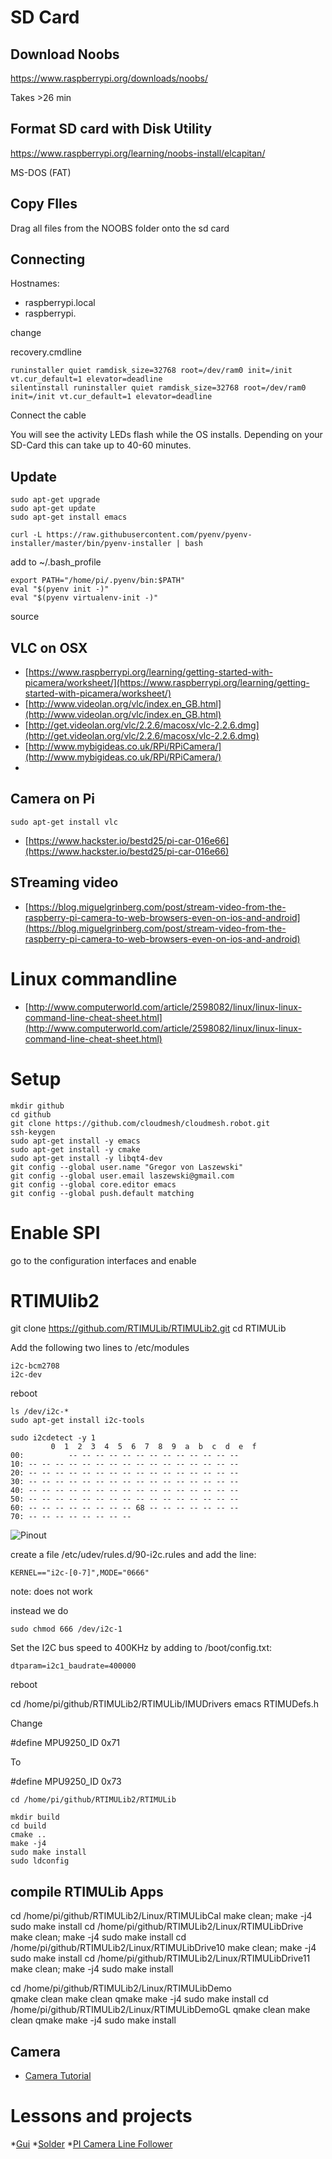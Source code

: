 # SD Card

## Download Noobs

https://www.raspberrypi.org/downloads/noobs/

Takes >26 min

## Format SD card with Disk Utility

https://www.raspberrypi.org/learning/noobs-install/elcapitan/

MS-DOS (FAT) 

## Copy FIles

Drag all files from the NOOBS folder onto the sd card


## Connecting

Hostnames:

* raspberrypi.local 
* raspberrypi.

change

recovery.cmdline



	runinstaller quiet ramdisk_size=32768 root=/dev/ram0 init=/init vt.cur_default=1 elevator=deadline
	silentinstall runinstaller quiet ramdisk_size=32768 root=/dev/ram0 init=/init vt.cur_default=1 elevator=deadline
	

Connect the cable
	
You will see the activity LEDs flash while the OS installs.  Depending on your SD-Card this can take up to 40-60 minutes.

## Update

	sudo apt-get upgrade
	sudo apt-get update
	sudo apt-get install emacs

	curl -L https://raw.githubusercontent.com/pyenv/pyenv-installer/master/bin/pyenv-installer | bash
	
add to ~/.bash_profile	
	
	export PATH="/home/pi/.pyenv/bin:$PATH"
	eval "$(pyenv init -)"
	eval "$(pyenv virtualenv-init -)"

source 


## VLC on OSX

* [https://www.raspberrypi.org/learning/getting-started-with-picamera/worksheet/](https://www.raspberrypi.org/learning/getting-started-with-picamera/worksheet/)
* [http://www.videolan.org/vlc/index.en_GB.html](http://www.videolan.org/vlc/index.en_GB.html)
* [http://get.videolan.org/vlc/2.2.6/macosx/vlc-2.2.6.dmg](http://get.videolan.org/vlc/2.2.6/macosx/vlc-2.2.6.dmg)
* [http://www.mybigideas.co.uk/RPi/RPiCamera/](http://www.mybigideas.co.uk/RPi/RPiCamera/)
* 
## Camera on Pi

	sudo apt-get install vlc

* [https://www.hackster.io/bestd25/pi-car-016e66](https://www.hackster.io/bestd25/pi-car-016e66)

## STreaming video

* [https://blog.miguelgrinberg.com/post/stream-video-from-the-raspberry-pi-camera-to-web-browsers-even-on-ios-and-android](https://blog.miguelgrinberg.com/post/stream-video-from-the-raspberry-pi-camera-to-web-browsers-even-on-ios-and-android)

# Linux commandline

* [http://www.computerworld.com/article/2598082/linux/linux-linux-command-line-cheat-sheet.html](http://www.computerworld.com/article/2598082/linux/linux-linux-command-line-cheat-sheet.html)



# Setup

	mkdir github
  	cd github
  	git clone https://github.com/cloudmesh/cloudmesh.robot.git
  	ssh-keygen
  	sudo apt-get install -y emacs
	sudo apt-get install -y cmake
	sudo apt-get install -y libqt4-dev
  	git config --global user.name "Gregor von Laszewski"
  	git config --global user.email laszewski@gmail.com
  	git config --global core.editor emacs
	git config --global push.default matching

# Enable SPI

go to the configuration interfaces and enable
   
# RTIMUlib2

  git clone https://github.com/RTIMULib/RTIMULib2.git
  cd RTIMULib

Add the following two lines to /etc/modules

	i2c-bcm2708
	i2c-dev

reboot

	ls /dev/i2c-*
	sudo apt-get install i2c-tools

	sudo i2cdetect -y 1
     	     0  1  2  3  4  5  6  7  8  9  a  b  c  d  e  f
	00:          -- -- -- -- -- -- -- -- -- -- -- -- -- 
	10: -- -- -- -- -- -- -- -- -- -- -- -- -- -- -- -- 
	20: -- -- -- -- -- -- -- -- -- -- -- -- -- -- -- -- 
	30: -- -- -- -- -- -- -- -- -- -- -- -- -- -- -- -- 
	40: -- -- -- -- -- -- -- -- -- -- -- -- -- -- -- -- 
	50: -- -- -- -- -- -- -- -- -- -- -- -- -- -- -- -- 
	60: -- -- -- -- -- -- -- -- 68 -- -- -- -- -- -- -- 
	70: -- -- -- -- -- -- -- --

![Pinout](images/rasp3.png)

create a file /etc/udev/rules.d/90-i2c.rules and add the line:

    KERNEL=="i2c-[0-7]",MODE="0666"

note: does not work

instead we do

    sudo chmod 666 /dev/i2c-1 


Set the I2C bus speed to 400KHz by adding to /boot/config.txt:

    dtparam=i2c1_baudrate=400000

reboot


   cd /home/pi/github/RTIMULib2/RTIMULib/IMUDrivers
   emacs RTIMUDefs.h

Change

#define MPU9250_ID 0x71

To

#define MPU9250_ID 0x73



	cd /home/pi/github/RTIMULib2/RTIMULib

	mkdir build
	cd build
	cmake ..
	make -j4
	sudo make install
	sudo ldconfig

## compile RTIMULib Apps

   cd /home/pi/github/RTIMULib2/Linux/RTIMULibCal
   make clean; make -j4
   sudo make install
   cd /home/pi/github/RTIMULib2/Linux/RTIMULibDrive
   make clean; make -j4
   sudo make install
   cd /home/pi/github/RTIMULib2/Linux/RTIMULibDrive10
   make clean; make -j4
   sudo make install
   cd /home/pi/github/RTIMULib2/Linux/RTIMULibDrive11
   make clean; make -j4
   sudo make install


   cd /home/pi/github/RTIMULib2/Linux/RTIMULibDemo    
   qmake clean
   make clean
   qmake
   make -j4
   sudo make install
   cd /home/pi/github/RTIMULib2/Linux/RTIMULibDemoGL
   qmake clean
   make clean
   qmake
   make -j4
   sudo make install



## Camera

* [Camera Tutorial](https://www.raspberrypi.org/learning/getting-started-with-picamera/worksheet/)


# Lessons and projects

*[Gui](https://www.raspberrypi.org/learning/getting-started-with-guis/worksheet/)
*[Solder](https://www.raspberrypi.org/learning/getting-started-with-guis/)
*[PI Camera Line Follower](https://www.raspberrypi.org/blog/an-image-processing-robot-for-robocup-junior/)
